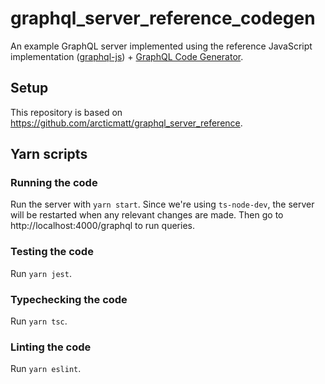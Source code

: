 # graphql_server_reference_codegen

An example GraphQL server implemented using the reference JavaScript implementation ([graphql-js](https://github.com/graphql/graphql-js)) + [GraphQL Code Generator](https://graphql-code-generator.com/docs/getting-started/index).

## Setup

This repository is based on https://github.com/arcticmatt/graphql_server_reference.

## Yarn scripts

### Running the code

Run the server with `yarn start`. Since we're using `ts-node-dev`, the server will be restarted when any relevant changes are made. Then go to http://localhost:4000/graphql to run queries.

### Testing the code

Run `yarn jest`.

### Typechecking the code

Run `yarn tsc`.

### Linting the code

Run `yarn eslint`.
